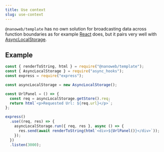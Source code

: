 ```yaml
---
title: Use context
slug: use-context
---
```


`@nanoweb/template` has no own solution for broadcasting data across function boundaries as for example [React](https://reactjs.org/docs/context.html) does, but it pairs very well with [AsyncLocalStorage](https://nodejs.org/api/async_hooks.html#async_hooks_class_asynclocalstorage).

## Example

```js
const { renderToString, html } = require("@nanoweb/template");
const { AsyncLocalStorage } = require("async_hooks");
const express = require("express");

const asyncLocalStorage = new AsyncLocalStorage();

const UrlPanel = () => {
  const req = asyncLocalStorage.getStore().req;
  return html`<p>Requested Url: ${req.url}</p>`;
};

express()
  .use((req, res) => {
    asyncLocalStorage.run({ req, res }, async () => {
      res.send(await renderToString(html`<div>${UrlPanel()}</div>`));
    });
  })
  .listen(3000);
```
